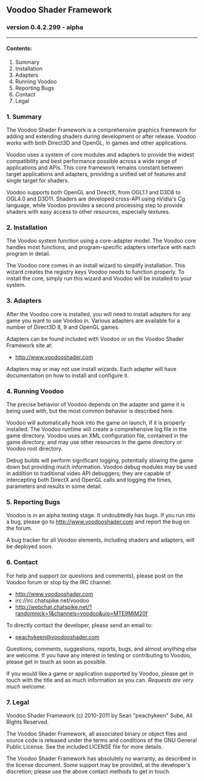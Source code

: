 
## Voodoo Shader Framework
### version 0.4.2.299 - alpha
-----

#### Contents:
1. Summary
2. Installation
3. Adapters
4. Running Voodoo
5. Reporting Bugs
6. Contact
7. Legal


### 1. Summary

The Voodoo Shader Framework is a comprehensive graphics framework for adding and extending shaders
during development or after release. Voodoo works with both Direct3D and OpenGL, in games and other
applications.

Voodoo uses a system of core modules and adapters to provide the widest compatibility and best
performance possible across a wide range of applications and APIs. This core framework remains
constant between target applications and adapters, providing a unified set of features and single
target for shaders.

Voodoo supports both OpenGL and DirectX, from OGL1.1 and D3D8 to OGL4.0 and D3D11. Shaders are
developed cross-API using nVidia's Cg language, while Voodoo provides a second processing step to
provide shaders with easy access to other resources, especially textures.


### 2. Installation

The Voodoo system function using a core-adapter model. The Voodoo core handles most functions, and
program-specific adapters interface with each program in detail.

The Voodoo core comes in an install wizard to simplify installation. This wizard creates the
registry keys Voodoo needs to function properly. To install the core, simply run this wizard and
Voodoo will be installed to your system.


### 3. Adapters

After the Voodoo core is installed, you will need to install adapters for any game you want to use
Voodoo in. Various adapters are available for a number of Direct3D 8, 9 and OpenGL games.

Adapters can be found included with Voodoo or on the Voodoo Shader Framework site at:

* http://www.voodooshader.com

Adapters may or may not use install wizards. Each adapter will have documentation on how to install
and configure it.


### 4. Running Voodoo

The precise behavior of Voodoo depends on the adapter and game it is being used with, but the most
common behavior is described here.

Voodoo will automatically hook into the game on launch, if it is properly installed. The Voodoo
runtime will create a comprehensive log file in the game directory. Voodoo uses an XML configuration
file, contained in the game directory, and may use other resources in the game directory or Voodoo
root directory.

Debug builds will perform significant logging, potentially slowing the game down but providing much
information. Voodoo debug modules may be used in addition to traditional video API debuggers; they
are capable of intercepting both DirectX and OpenGL calls and logging the times, parameters and
results in some detail.


### 5. Reporting Bugs

Voodoo is in an alpha testing stage. It undoubtedly has bugs. If you run into a bug, please go
to http://www.voodooshader.com and report the bug on the forum.

A bug tracker for all Voodoo elements, including shaders and adapters, will be deployed soon.


### 6. Contact

For help and support (or questions and comments), please post on the Voodoo forum or stop by the
IRC channel:

* http://www.voodooshader.com
* irc://irc.chatspike.net/voodoo
* http://webchat.chatspike.net/?randomnick=1&channels=voodoo&uio=MTE9MjM20f

To directly contact the developer, please send an email to:

* peachykeen@voodooshader.com

Questions, comments, suggestions, reports, bugs, and almost anything else are welcome. If you have
any interest in testing or contributing to Voodoo, please get in touch as soon as possible.

If you would like a game or application supported by Voodoo, please get in touch with the title
and as much information as you can. _Requests are very much welcome_.

### 7. Legal

Voodoo Shader Framework (c) 2010-2011 by Sean "peachykeen" Sube, All Rights Reserved.

The Voodoo Shader Framework, all associated binary or object files and source code is released
under the terms and conditions of the GNU General Public License. See the included LICENSE file for
more details.

The Voodoo Shader Framework has absolutely no warranty, as described in the license document. Some
support may be provided, at the developer's discretion; please use the above contact methods to get
in touch.
